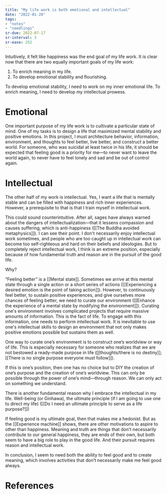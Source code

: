 ```yaml
---
title: "My life work is both emotional and intellectual"
date: "2022-01-28"
tags:
- "notes"
- "seedlings"
sr-due: 2022-07-17
sr-interval: 3
sr-ease: 252
---
```


Intuitively, it felt like happiness was the end goal of my life work. It is clear now that there are two equally important goals of my life work:

1. To enrich meaning in my life.
2. To develop emotional stability and flourishing.

To develop emotional stability, I need to work on my inner emotional life. To enrich meaning, I need to develop my intellectual prowess.

# Emotional

One important purpose of my life work is to cultivate a particular state of mind. One of my tasks is to design a life that maximized mental stability and positive emotions. In this project, I must architecture behavior, information, environment, and thoughts to feel better, live better, and construct a better world. For someone, who was suicidal at least twice in his life, it should be expected that feeling good is a priority for me—to never want to leave the world again, to never have to feel lonely and sad and be out of control again.

# Intellectual

The other half of my work is intellectual. Yes, I want a life that is mentally stable and can be filled with happiness and rich inner experiences. However, a prerequisite to that is that I train myself in intellectual work.

This could sound counterintuitive. After all, sages have always warned about the dangers of intellectualization—that it lessens compassion and causes suffering, which is anti-happiness ([[The Buddha avoided metaphysics]]). I can see their point. I don't necessarily enjoy intellectual work sometimes, and people who are too caught up in intellectual work can become too self-righteous and hard on their beliefs and ideologies. But to completely reject intellectual work, I think is an extreme position, especially because of how fundamental truth and reason are in the pursuit of the good life.

Why?

“Feeling better” is a [[Mental state]]. Sometimes we arrive at this mental state through a single action or a short series of actions ([[Experiencing a desired emotion is the point of taking action]]). However, to continuously feel better, to sustain positive experiences, and give ourselves more chances of feeling better, we need to curate our environment ([[Enhance the experience of a mental state by modifying the environment]]). Curating one's environment involves complicated projects that require massive amounts of information. This is the fact of life. To engage with this information, one needs to perform intellectual work.  It is inevitable to use one's intellectual skills to design an environment that not only makes positive emotions possible but sustains them as well.

One way to curate one’s environment is to construct one’s worldview or way of life. This is especially necessary for someone who realizes that we are not bestowed a ready-made purpose in life ([[thoughts/there is no destiny]]; [[There is no single purpose everyone must follow]]).

If this is one’s position, then one has no choice but to DIY the creation of one’s purpose and the creation of one’s worldview. This can only be possible through the power of one’s mind—through reason. We can only act on something we understand.

There is another fundamental reason why I embrace the intellectual in my life. Well-being (or Ginhawa), the ultimate principle (if I am going to use one to direct my life) ([[Do I need an ultimate principle to serve as a life purpose?]])

If feeling good is my ultimate goal, then that makes me a hedonist. But as the [[Experience machine]] shows, there are other motivations to aspire to other than happiness. Meaning and truth are things that don't necessarily contribute to our general happiness, they are ends of their own, but both seem to have a big role to play in the good life. And their pursuit requires reason and intellectual work.

In conclusion, I seem to need both the ability to feel good and to create meaning, which involves activities that don’t necessarily make me feel good always.

# References
